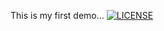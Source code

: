 This is my first demo...
[![LICENSE](https://img.shields.io/github/license/<40516571-SuHninLwin>/sem.svg?style=flat-square)](https://github.com/40516571-SuHninLwin/sem/blob/master/LICENSE)